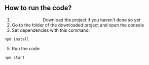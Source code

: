 ## How to run the code?
1. <img href="#:r7e:--label" width="100px">Download the project if you haven't done so yet
2. Go to the folder of the downloaded project and open the console
3. Set dependencies with this command:
```txt
npm install
```
5. Run the code:
```txt
npm start
```
